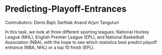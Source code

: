 # Predicting-Playoff-Entrances

Contrubutors:
Denis Bajic
Sarthak Anand
Arjun Tanguturi

In this task, we look at three different sporting leagues: National Hockey League (NHL), English Premier League (EPL), and National Basketball Association (NBA), with the hope to see which statistics best predict playoff entrance (NBA, NHL) or a top 10 finish (EPL).  
